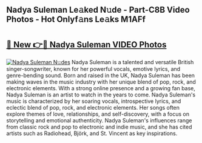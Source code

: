 ## Nadya Suleman Le𝚊ked N𝚞de - Part-C8B Video Photos - Hot Onlyf𝚊ns Le𝚊ks M1AFf

# <h2><a href="http://ab46890.deff.icu/?id=Nadya+Suleman">🔗 New 👉🔴 Nadya Suleman VIDEO Photos</a></h2>

[![Nadya Suleman N𝚞des](https://i.imgur.com/rIISA9y.gif)](http://ab46890.deff.icu/?id=Nadya+Suleman)
Nadya Suleman is a talented and versatile British singer-songwriter, known for her powerful vocals, emotive lyrics, and genre-bending sound. Born and raised in the UK, Nadya Suleman has been making waves in the music industry with her unique blend of pop, rock, and electronic elements. With a strong online presence and a growing fan base, Nadya Suleman is an artist to watch in the years to come. Nadya Suleman's music is characterized by her soaring vocals, introspective lyrics, and eclectic blend of pop, rock, and electronic elements. Her songs often explore themes of love, relationships, and self-discovery, with a focus on storytelling and emotional authenticity. Nadya Suleman's influences range from classic rock and pop to electronic and indie music, and she has cited artists such as Radiohead, Björk, and St. Vincent as key inspirations.
